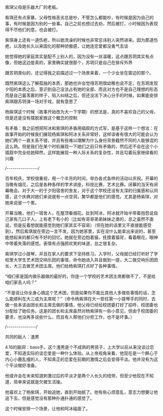 紫琪父母是乐器大厂的老板。

紫琪还有点家暴，父母性格恶劣总是吵，不管怎么都能吵，有时候是因为自己的事，有时候是因为别的一些事。自己之前也想过去劝，然后被打，小时候因为表现得不尽他们的意，也会被打。

紫琪身上还有一道伤疤，所以她洗澡的时候也非常忌讳别人突然进来。因为那道伤疤，以及她长久以来固化的那种骄傲感，让她连恋爱都没勇气去谈

她觉得她的家庭其实是配不上别人的，因为没有一丝温暖，这点跟苏玥其实有点像，但她这边是真的，家里确实就很那个，苏玥只是自己在排斥外界

跟苏玥类似的，还记得我之前描述过一个场景来着，一个少女坐在窗边的那个。

既然紫琪这么了解孤独的本质，那她也许会觉得苏玥很幼稚也说不定，在苏玥发现夕阳的本质之后，意识到自己没法占有她的全部、而且对方也不是自己理想的形态而是自己最羡慕的样子，陷入纠结之后，但还没法下决心分手的时候，如果能安排紫琪跟苏玥演一场对手戏，就有意思了

杨紫琪这个时候（故事开始改为大一下学期）的想法是，真的不喜欢自己的父母，但是还是没有摆脱家族这个概念的控制

有矛盾：我之前想把阿冰和紫琪的矛盾用插叙的方式写，是基于这样一个想法：在故事开始的时候我们展现杨紫琪和阿冰关系非常好，这样读者有很大的可能会认为她们两个一直关系不错，并且有些难以理解为什么身份背景截然不同的人能够混的这么熟。但是我们在某个时机展现一下她们之前只有矛盾的，然后还不会在这个小插叙中完全给她释然，这样能展现一种人际关系的复杂性，并且勾着玩家继续看的兴趣



/*----------------*/

百年校庆，学校很重视，用一个半月的时间，举办各式各样的活动以庆祝。开幕的当晚有烟花，之后是各种各样的学术讲座，科技比赛，艺术比赛。闭幕的当天有闭幕晚会。对于大一的于夕阳宿舍的舍友，对于这个学校还没有太深的归属感和认同感，这个庆典对她们来说就有一点空洞，繁华都是他们的感觉。尤其是杨紫琪，对她来说是一个累。

开幕当晚，他们一宿舍人，在屋顶看烟花。扯到阿冰，阿冰就开始半带着抱怨说自己家有几口子人，上有老下有小的（比如有哥哥弟弟妹妹之类的，总之虽然不直说，但是反着想就能感觉到她们家其实不容易）（但在她的话里又不直接能感受到）。然后紫琪就在旁边一言不发，因为她家里，实在没什么能拿出来说的，甚至能想起来的都只有不好的回忆。她就在旁边抱着猫，抚摸着猫背，看着眼花，眼神中带着失落的感觉。表情有点强颜欢笑的味道，总之很复杂。

紫琪学过小提琴，并且在家人的要求下坚持练习。入学时，父母就已经打听好了学校里大学生艺术团交响乐团的事情，命令她进入并且做到一提，大二做交响乐团团长，大三去做艺术团主席。他们给杨紫琪打点好了各种事情。

“咱们家是国内做乐器做的最好的，你连一个学校的艺术团主席都做不了，不是给咱们家丢人吗？”

“不是说让你全身心搞这个艺术团，但是如果你不能比其他人多做些事情的话，怎么能顺利在大三成为主席呢？”（命令杨紫琪在大一担任第一小提琴手的同时，去做一些本该由团长和主席去做的事情，他父母已经给校团委打好了招呼，校团委也分配给了她任务。这是的团长和主席虽然对杨紫琪有一些小意见，但由于校团委的要求，也没再多说些什么，而且有人帮他们分担工作，也不是坏事。）

/*---------------*/

共同的敌人：渣男

4.16的脑洞：bass手。这个渣男是个不成熟的男孩子，上大学以前从来没谈过恋爱，不知道实际的谈恋爱是一种什么体验。从上帝视角来看，他现在是一个醉心于内心小鹿乱撞的人，不知真正的恋爱在前期的激情之后会变得平淡。他并没有为这个平淡做好准备。

他或许会在未来知道刺激过后的平淡才是两个人长久的纽带，但至少他现在不知道，简单来说就是欠被生活操。

他喜欢上了杨紫琪，开始追她，直到开始腻了。他有些心烦意乱，意志力想要让他追下去，但是感觉没有那种扑通扑通的感觉了。

这个时候安排一个场景，让他和阿冰碰面了。







